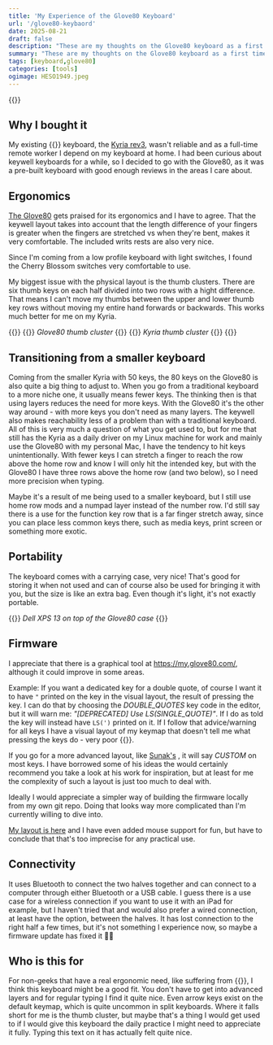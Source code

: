 ```yaml
---
title: 'My Experience of the Glove80 Keyboard'
url: '/glove80-keybaord'
date: 2025-08-21
draft: false
description: "These are my thoughts on the Glove80 keyboard as a first time user of a keywell keyboard. I'm mostly comparing it to my smaller Kyria and there are some things that makes me still prefer the Kyria, but I think it's a great keyboard that I could probably get used to using full-time."
summary: "These are my thoughts on the Glove80 keyboard as a first time user of a keywell keyboard. I'm mostly comparing it to my smaller Kyria and there are some things that makes me still prefer the Kyria, but I think it's a great keyboard that I could probably get used to using full-time."
tags: [keyboard,glove80]
categories: [tools]
ogimage: HESO1949.jpeg
---
```


{{<post-image image="HESO1948.jpeg" alt="My white Glove80 keyboard" />}}

## Why I bought it

My existing {{<DIY />}} keyboard, the [Kyria rev3][2], wasn't reliable and as a full-time remote worker I depend on my keyboard at home. I had been curious about keywell keyboards for a while, so I decided to go with the Glove80, as it was a pre-built keyboard with good enough reviews in the areas I care about. 

## Ergonomics

[The Glove80][1] gets praised for its ergonomics and I have to agree. That the keywell layout takes into account that the length difference of your fingers is greater when the fingers are stretched vs when they're bent, makes it very comfortable. The included writs rests are also very nice. 

Since I'm coming from a low profile keyboard with light switches, I found the Cherry Blossom switches very comfortable to use. 

My biggest issue with the physical layout is the thumb clusters. There are six thumb keys on each half divided into two rows with a hight difference. That means I can't move my thumbs between the upper and lower thumb key rows without moving my entire hand forwards or backwards. This works much better for me on my Kyria.

{{<post-images>}}
{{<post-image image="HESO1944.jpeg" alt="The thumb cluster of my Glove80 keyboard" lightbox="true" >}}
    <em>Glove80 thumb cluster</em>
  {{</post-image>}}
{{<post-image image="kyria-convex.jpg" alt="The thumb cluster of my Glove80 keyboard"  lightbox="true" >}}
    <em>Kyria thumb cluster</em>
  {{</post-image>}}
{{</post-images>}}

## Transitioning from a smaller keyboard

Coming from the smaller Kyria with 50 keys, the 80 keys on the Glove80 is also quite a big thing to adjust to. When you go from a traditional keyboard to a more niche one, it usually means fewer keys. The thinking then is that using layers reduces the need for more keys. With the Glove80 it's the other way around - with more keys you don't need as many layers. The keywell also makes reachability less of a problem than with a traditional keyboard. All of this is very much a question of what you get used to, but for me that still has the Kyria as a daily driver on my Linux machine for work and mainly use the Glove80 with my personal Mac, I have the tendency to hit keys unintentionally. With fewer keys I can stretch a finger to reach the row above the home row and know I will only hit the intended key, but with the Glove80 I have three rows above the home row (and two below), so I need more precision when typing.

Maybe it's a result of me being used to a smaller keyboard, but I still use home row mods and a numpad layer instead of the number row. I'd still say there is a use for the function key row that is a far finger stretch away, since you can place less common keys there, such as media keys, print screen or something more exotic.

## Portability

The keyboard comes with a carrying case, very nice! That's good for storing it when not used and can of course also be used for bringing it with you, but the size is like an extra bag. Even though it's light, it's not exactly portable.

{{<post-image image="glove80-case.jpeg" alt="Dell XPS 13 on top of the Glove80 case" >}}
  <em>Dell XPS 13 on top of the Glove80 case</em>
{{</post-image>}}

## Firmware

I appreciate that there is a graphical tool at https://my.glove80.com/, although it could improve in some areas. 

Example: If you want a dedicated key for a double quote, of course I want it to have `"`  printed on the key in the visual layout, the result of pressing the key. I can do that by choosing the _DOUBLE_QUOTES_ key code in the editor, but it will warn me: _"[DEPRECATED] Use LS(SINGLE_QUOTE)"_. If I do as told the key will instead have `LS(')` printed on it. If I follow that advice/warning for all keys I have a visual layout of my keymap that doesn't tell me what pressing the keys do - very poor {{<UX />}}. 

If you go for a more advanced layout, like [Sunak's](https://sunaku.github.io/moergo-glove80-keyboard.html) , it will say _CUSTOM_ on most keys. I have borrowed some of his ideas the would certainly recommend you take a look at his work for inspiration, but at least for me the complexity of such a layout is just too much to deal with. 

Ideally I would appreciate a simpler way of building the firmware locally from my own git repo. Doing that looks way more complicated than I'm currently willing to dive into. 

[My layout is here][3] and I have even added mouse support for fun, but have to conclude that that's too imprecise for any practical use.

## Connectivity

It uses Bluetooth to connect the two halves together and can connect to a computer through either Bluetooth or a USB cable. I guess there is a use case for a wireless connection if you want to use it with an iPad for example, but I haven't tried that and would also prefer a wired connection, at least have the option, between the halves. It has lost connection to the right half a few times, but it's not something I experience now, so maybe a firmware update has fixed it 🤷‍♂️

## Who is this for

For non-geeks that have a real ergonomic need, like suffering from {{<RSI />}}, I think this keyboard might be a good fit. You don't have to get into advanced layers and for regular typing I find it quite nice. Even arrow keys exist on the default keymap, which is quite uncommon in split keyboards. Where it falls short for me is the thumb cluster, but maybe that's a thing I would get used to if I would give this keyboard the daily practice I might need to appreciate it fully. Typing this text on it has actually felt quite nice.

[1]: https://www.moergo.com/
[2]: /kyria-to-solve-my-keyboard-problems#not-building-the-kyria-update
[3]: https://my.glove80.com/#/layout/user/e8a297d7-1ff2-4f1c-ac79-ee86065efdaf
